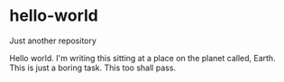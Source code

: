# hello-world
Just another repository

Hello world. I'm writing this sitting at a place on the planet called, Earth.
This is just a boring task. 
This too shall pass.
